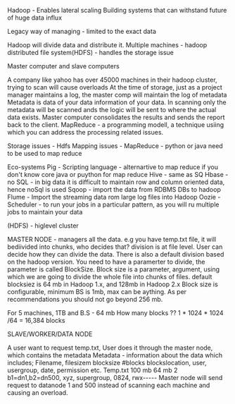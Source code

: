 Hadoop - Enables lateral scaling
Building systems that can withstand future of huge data influx

Legacy way of managing - limited to the exact data

Hadoop will divide data and distribute it.
Multiple machines - hadoop distributed file system(HDFS) - handles the storage issue

Master computer and slave computers

A company like yahoo has over 45000 machines in their hadoop cluster, trying to scan will cause overloads
At the time of storage, just as a project manager maintains a log, the master comp will maintain the log of metadata 
Metadata is data of your data information of your data. 
In scanning only the metadata will be scanned ands the logic will be sent to where the actual data exists.
Master computer consolidates the results and sends the report back to the client.
MapReduce - a programming modell, a technique usiing which you can address the processing related issues. 

Storage issues - Hdfs
Mapping issues - MapReduce - python or java need to be used to map reduce


Eco-systems
Pig - Scripting language - alternartive to map reduce if you don't know core java or puython for map reduce
Hive - same as SQ
Hbase - no SQL - in big data it is difficult to maintain row and column oriented data, hence noSql is used
Sqoop - import the data from RDBMS DBs to hadoop
Flume - Import the streaming data rom large log files into Hadoop
Oozie - Scheduler - to run your jobs in a particular pattern, as you will ru multiple jobs to maintain your data







(HDFS) - higlevel cluster

MASTER NODE - managers all the data. e.g you have temp.txt file, it will bediivided into chunks, who decides that? division is at file level. User can decide how they can divide the data. There is also a default division based on the hadoop version. You need to have a paramerter to divide, the parameter is called BlockSize.
Block size is a parameter, argument, using which we are going to divide the whole file into chunks of files.
default blocksiez is 64 mb in Hadoop 1.x, and 128mb in Hadoop 2.x
Block size is configurable, minimum BS is 1mb, max can be aything. As per recommendations you should not go beyond 256 mb.

For 5 machines, 
1TB and B.S - 64 mb
How many blocks ??
1 * 1024 * 1024 /64 = 16,384 blocks 


SLAVE/WORKER/DATA NODE



A user want to request temp.txt, User does it through the master node, which contains the metadata
Metadata - information about the data which includes; Filename, filesizem blocksize #blocks blockslocation, user, usergroup, date, permission etc.
                                                      Temp.txt  100 mb    64 mb      2      b1=dn1,b2=dn500, xyz, supergroup, 0824, rwx-----
Master node will send request to datanode 1 and 500 instead of scanning each machine and causing an overload.
